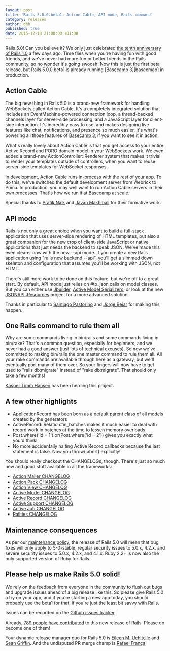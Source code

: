 ```yaml
---
layout: post
title: 'Rails 5.0.0.beta1: Action Cable, API mode, Rails command'
category: releases
author: dhh
published: true
date: 2015-12-18 21:00:00 +01:00
---
```

Rails 5.0! Can you believe it? We only just celebrated [the tenth anniversary of Rails 1.0][rails-1-0] a few days ago. Time flies when you're having fun with good friends, and we've never had more fun or better friends in the Rails community, so no wonder it's going swoosh! Now this is just the first beta release, but Rails 5.0.0.beta1 is already running [Basecamp 3][basecmap] in production.

## Action Cable
The big new thing in Rails 5.0 is a brand-new framework for handling WebSockets called Action Cable. It's a completely integrated solution that includes an EventMachine-powered connection loop, a thread-backed channels layer for server-side processing, and a JavaScript layer for client-side interaction. It's incredibly easy to use, and makes designing live features like chat, notifications, and presence so much easier. It's what's powering all those features of [Basecamp 3][basecamp], if you want to see it in action.

What's really lovely about Action Cable is that you get access to your entire Active Record and PORO domain model in your WebSockets work. We even added a brand-new ActionController::Renderer system that makes it trivial to render your templates outside of controllers, when you want to reuse server-side templates for WebSocket responses.

In development, Action Cable runs in-process with the rest of your app. To do this, we've switched the default development server from Webrick to Puma. In production, you may well want to run Action Cable servers in their own processes. That's how we run it at Basecamp at scale.

Special thanks to [Pratik Naik][pratiknaik] and [Javan Makhmali][javanmakhmail] for their formative work.

## API mode
Rails is not only a great choice when you want to build a full-stack application that uses server-side rendering of HTML templates, but also a great companion for the new crop of client-side JavaScript or native applications that just needs the backend to speak JSON. We've made this even clearer now with the new --api mode. If you create a new Rails application using "rails new backend --api", you'll get a slimmed down skeleton and configuration that assumes you'll be working with JSON, not HTML.

There's still more work to be done on this feature, but we're off to a great start. By default, API mode just relies on #to_json calls on model classes. But you can either use [Jbuilder][jbuilder], [Active Model Serializers][ams], or look at the new [JSONAPI::Resources][jsonapi] project for a more advanced solution.

Thanks in particular to [Santiago Pastorino][santiagopastorino] and [Jorge Bejar][jorgebejar] for making this happen.

## One Rails command to rule them all
Why are some commands living in bin/rails and some commands living in bin/rake? That's a common question, especially for beginners, and we never had a good answer (just lots of technical excuses). So now we've committed to making bin/rails the one master command to rule them all. All your rake commands are available through here as a gateway, but we'll eventually port many of them over. So your fingers will now have to get used to "rails db:migrate" instead of "rake db:migrate". That should only take a few months!

[Kasper Timm Hansen][kasper] has been herding this project.

## A few other highlights

* ApplicationRecord has been born as a default parent class of all models created by the generators
* ActiveRecord::Relation#in_batches makes it much easier to deal with record work in batches at the time to lessen memory overloads.
* Post.where('id = 1').or(Post.where('id = 2')) gives you exactly what you'd think!
* No more accidentally halting Active Record callbacks because the last statement is false. Now you throw(:abort) explicitly!

You should really checkout the CHANGELOGs, though. There's just so much new and good stuff available in all the frameworks:

* [Action Mailer CHANGELOG](https://github.com/rails/rails/blob/v5.0.0.beta1/actionmailer/CHANGELOG.md)
* [Action Pack CHANGELOG](https://github.com/rails/rails/blob/v5.0.0.beta1/actionpack/CHANGELOG.md)
* [Action View CHANGELOG](https://github.com/rails/rails/blob/v5.0.0.beta1/actionview/CHANGELOG.md)
* [Active Model CHANGELOG](https://github.com/rails/rails/blob/v5.0.0.beta1/activemodel/CHANGELOG.md)
* [Active Record CHANGELOG](https://github.com/rails/rails/blob/v5.0.0.beta1/activerecord/CHANGELOG.md)
* [Active Support CHANGELOG](https://github.com/rails/rails/blob/v5.0.0.beta1/activesupport/CHANGELOG.md)
* [Active Job CHANGELOG](https://github.com/rails/rails/blob/v5.0.0.beta1/activejob/CHANGELOG.md)
* [Railties CHANGELOG](https://github.com/rails/rails/blob/v5.0.0.beta1/railties/CHANGELOG.md)

## Maintenance consequences

As per our [maintenance policy][maintenance-policy], the release of Rails 5.0 will mean that bug fixes will only apply to 5-0-stable, regular security issues to 5.0.x, 4.2.x, and severe security issues to 5.0.x, 4.2.x, and 4.1.x. Ruby 2.2+ is now also the only supported version of Ruby for Rails.

## Please help us make Rails 5.0 solid!
We rely on the feedback from everyone in the community to flush out bugs and upgrade issues ahead of a big release like this. So please give Rails 5.0 a try on your app, and if you're starting a new app today, you should probably use the beta1 for that, if you're just the least bit savvy with Rails.

Issues can be recorded on the [Github issues tracker][issues].

Already, [789 people have contributed][contributors] to this new release of Rails. Please do become one of them!

Your dynamic release manager duo for Rails 5.0 is [Eileen M. Uchitelle][eileen] and [Sean Griffin][sean]. And the undisputed PR merge champ is [Rafael França][rafaelfranca]!

[rails-1-0]: http://weblog.rubyonrails.org/2005/12/13/rails-1-0-party-like-its-one-oh-oh/
[basecamp]: https://basecamp.com
[jbuilder]: https://github.com/rails/jbuilder
[ams]: https://github.com/rails-api/active_model_serializers
[jsonapi]: https://github.com/cerebris/jsonapi-resources
[pratiknaik]: https://github.com/lifo
[javanmakhmail]: https://github.com/javan
[santiagopastorino]: https://github.com/spastorino
[jorgebejar]: https://github.com/jmbejar
[kasper]: https://github.com/kaspth
[eileen]: https://github.com/eileencodes
[sean]: https://github.com/sgrif
[rafaelfranca]: https://github.com/rafaelfranca
[maintenance-policy]: http://guides.rubyonrails.org/maintenance_policy.html
[issues]: https://github.com/rails/rails/issues
[contributors]: http://contributors.rubyonrails.org/edge/contributors
